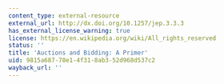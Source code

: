 ```yaml
---
content_type: external-resource
external_url: http://dx.doi.org/10.1257/jep.3.3.3
has_external_license_warning: true
license: https://en.wikipedia.org/wiki/All_rights_reserved
status: ''
title: 'Auctions and Bidding: A Primer'
uid: 9815a687-78e1-4f31-8ab3-52d968d537c2
wayback_url: ''
---
```

